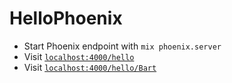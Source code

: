 # HelloPhoenix

  * Start Phoenix endpoint with `mix phoenix.server`
  * Visit [`localhost:4000/hello`](http://localhost:4000/hello)
  * Visit [`localhost:4000/hello/Bart`](http://localhost:4000/hello/Bart)
